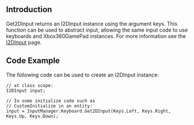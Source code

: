 ## Introduction

Get2DInput returns an I2DInput instance using the argument keys. This function can be used to abstract input, allowing the same input code to use keyboards and Xbox360GamePad instances. For more information see the [I2DInput](/documentation/api/flatredball/input/i2dinput.md) page.

## Code Example

The following code can be used to create an I2DInput instance:

``` lang:c#
// at class scope:
I2DInput input;

// In some initialize code such as
// CustomInitialize in an entity:
input = InputManager.Keyboard.Get2DInput(Keys.Left, Keys.Right, Keys.Up, Keys.Down);
```

 
